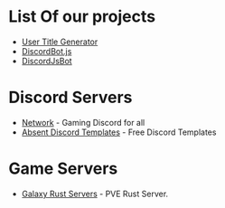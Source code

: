 # List Of our projects
* [User Title Generator](https://github.com/AbsentServices/UserTitleGenerator)
* [DiscordBot.js](https://github.com/AbsentServices/DiscordBot.js)
* [DiscordJsBot](https://github.com/AbsentServices/DiscordJsBot)

# Discord Servers
* [Network](https://discord.gg/Da73My9ng2) - Gaming Discord for all
* [Absent Discord Templates](https://discord.gg/SHPab9YH6T) - Free Discord Templates


# Game Servers
* [Galaxy Rust Servers](https://discord.gg/9C2fqSHk/NYg4jngmX4) - PVE Rust Server.
